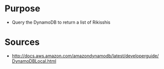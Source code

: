 # Purpose 
* Query the DynamoDB to return a list of Rikisshis

# Sources
* http://docs.aws.amazon.com/amazondynamodb/latest/developerguide/DynamoDBLocal.html   
